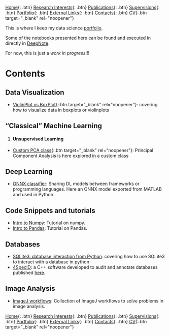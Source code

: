[Home](https://econdesousa.github.io){: .btn}
[Research Interests](https://econdesousa.github.io/ResearchInterests){: .btn}
[Publications](https://econdesousa.github.io/Publications){: .btn}
[Supervisions](https://econdesousa.github.io/Supervision){: .btn}
[Portfolio](https://econdesousa.github.io/Portfolio){: .btn}
[External Links](https://econdesousa.github.io/Links){: .btn}
[Contacts](https://econdesousa.github.io/Contacts){: .btn}
[CV](assets/CurriculumVitaeECS.pdf){:.btn target="_blank" rel="noopener"}
<!-- [HEROHE](https://econdesousa.github.io/HEROHE){: .btn} --> 

This is where I keep my data science [portfolio](https://github.com/econdesousa/portfolio/).

Some of the notebooks presented here can be found and executed in directly in [DeepNote](https://deepnote.com/@econdesousa).

For now, this is just a *work in progress*!!!


# Contents

## Data Visualization
   - [ViolinPlot vs BoxPlot](https://github.com/econdesousa/portfolio/tree/main/DataVisualization/ViolinPlot_vs_BoxPlot){:.btn target="_blank" rel="noopener"}: covering how to visualize data in boxplots or violinplots

## “Classical” Machine Learning
   1. #### Unsupervised Learning
   - [Custom PCA class](https://github.com/econdesousa/portfolio/blob/main/PCA){:.btn target="_blank" rel="noopener"}: Principal Component Analysis is here explored in a custom class

## Deep Learning
   - [ONNX classifier](https://github.com/econdesousa/portfolio/blob/main/ONNXclassifier): Sharing DL models between frameworks or programming languages. Here an ONNX model exported from MATLAB and used in Python.

## Code Snippets and tutorials
   - [Intro to Numpy](https://github.com/econdesousa/portfolio/tree/main/Intro-to-numpy): Tutorial on numpy.
   - [Intro to Pandas](https://github.com/econdesousa/portfolio/tree/main/Intro-to-Pandas): Tutorial on Pandas.

## Databases
   - [SQLite3: database interaction from Python](https://github.com/econdesousa/portfolio/blob/main/SQLite3-database-interaction-from-Python): covering how to use SQLite3 to interact with a database in python
   - [4SpecID](https://github.com/4specid/4specid): a C++ software developed to audit and annotate databases published [here](https://www.mdpi.com/2073-4425/12/1/61).
  
## Image Analysis
   - [ImageJ workflows](https://github.com/econdesousa/ImageAnalysis): Collection of ImageJ workflows to solve problems in image analysis.

[Home](https://econdesousa.github.io){: .btn}
[Research Interests](https://econdesousa.github.io/ResearchInterests){: .btn}
[Publications](https://econdesousa.github.io/Publications){: .btn}
[Supervisions](https://econdesousa.github.io/Supervision){: .btn}
[Portfolio](https://econdesousa.github.io/Portfolio){: .btn}
[External Links](https://econdesousa.github.io/Links){: .btn}
[Contacts](https://econdesousa.github.io/Contacts){: .btn}
[CV](assets/CurriculumVitaeECS.pdf){:.btn target="_blank" rel="noopener"}
<!-- [HEROHE](https://econdesousa.github.io/HEROHE){: .btn} --> 

<!-- Global site tag (gtag.js) - Google Analytics -->
<script async src="https://www.googletagmanager.com/gtag/js?id=G-3JWYKYVYDZ"></script>
<script>
  window.dataLayer = window.dataLayer || [];
  function gtag(){dataLayer.push(arguments);}
  gtag('js', new Date());

  gtag('config', 'G-3JWYKYVYDZ');
</script>
